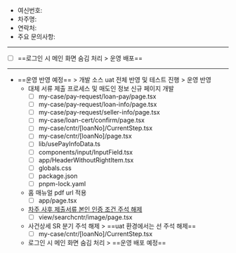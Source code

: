 - 여신번호: 
- 차주명: 
- 연락처: 
- 주요 문의사항: 
***
- [ ] ==로그인 시 메인 화면 숨김 처리 > 운영 배포==
***
- ==운영 반영 예정== > 개발 소스 uat 전체 반영 및 테스트 진행 > 운영 반영
	- ​대체 서류 제출 프로세스 및 매도인 정보 신규 페이지 개발
		- [ ] my-case/pay-request/loan-pay/page.tsx
		- [ ] my-case/pay-request/loan-info/page.tsx
		- [ ] my-case/pay-request/seller-info/page.tsx
		- [ ] my-case/loan-cert/confirm/page.tsx
		- [ ] my-case/cntr/[loanNo]/CurrentStep.tsx
		- [ ] my-case/cntr/[loanNo]/page.tsx
		- [ ] lib/usePayInfoData.ts
		- [ ] components/input/InputField.tsx
		- [ ] app/HeaderWithoutRightItem.tsx
		- [ ] globals.css
		- [ ] package.json
		- [ ] pnpm-lock.yaml
	- 홈 매뉴얼 pdf url 적용
		- [ ] app/page.tsx
	- [차주 사후 제출서류 본인 인증 조건 주석 해제](http://211.251.254.64:24001/dev/withuslaw-react-web/-/commit/501c8842d8491e2e71910c054beffc13bd0a3262)
		- [ ] view/searchcntr/image/page.tsx
	- 사건상세 SR 분기 주석 해제 > ==uat 환경에서는 선 주석 해제==
		- [ ] my-case/cntr/[loanNo]/CurrentStep.tsx
	- 로그인 시 메인 화면 숨김 처리 > ==운영 배포 예정==
